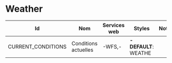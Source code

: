 # Weather

Id | Nom | Services web | Styles | Notes
---|-----|--------------|--------|------
CURRENT_CONDITIONS | Conditions actuelles | -WFS,-       | **-DEFAULT**: WEATHE |      

